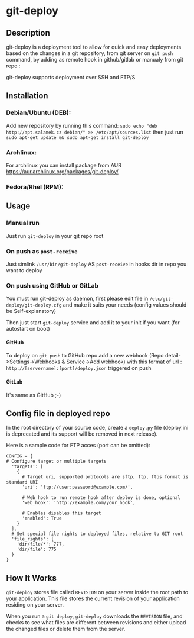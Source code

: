 # git-deploy

## Description

git-deploy is a deployment tool to allow for quick and easy deployments based on
the changes in a git repository, from git server on `git push` command, by adding as remote hook in github/gitlab or manualy from git repo :

git-deploy supports deployment over SSH and FTP/S

## Installation

### Debian/Ubuntu (DEB):

Add new repository by running this command: `sudo echo "deb http://apt.salamek.cz debian/" >> /etc/apt/sources.list` then just run `sudo apt-get update && sudo apt-get install git-deploy`

### Archlinux:

For archlinux you can install package from AUR https://aur.archlinux.org/packages/git-deploy/

### Fedora/Rhel (RPM):

## Usage

### Manual run

Just run `git-deploy` in your git repo root

### On push as `post-receive`

Just simlink `/usr/bin/git-deploy` AS `post-receive` in hooks dir in repo you want to deploy

### On push using GitHub or GitLab

You must run git-deploy as daemon, first please edit file in `/etc/git-deploy/git-deploy.cfg` and make it suits your needs (config values should be Self-explanatory)

Then just start `git-deploy` service and add it to your init if you want (for autostart on boot)

#### GitHub

To deploy on `git push` to GitHub repo add a new webhook (Repo detail->Settings->Webhooks & Service->Add webhook) with this format of url : `http://[servername]:[port]/deploy.json` triggered on push

#### GitLab

It's same as GitHub ;-)


## Config file in deployed repo

In the root directory of your source code, create a <code>deploy.py</code> file (deploy.ini is deprecated and its support will be removed in next release).

Here is a sample code for FTP acces (port can be omitted):

    CONFIG = {
    # Configure target or multiple targets
      'targets': [
        {
          # Target uri, supported protocols are sftp, ftp, ftps format is standard URI
          'uri': 'ftp://user:password@example.com/',

          # Web hook to run remote hook after deploy is done, optional
          'web_hook': 'http://example.com/your_hook',

          # Enables disables this target
          'enabled': True
        }
      ],
      # Set special file rights to deployed files, relative to GIT root
      'file_rights': {
        'dir/file/*': 777,
        'dir/file': 775
      }
    }

## How It Works

`git-deploy` stores file called `REVISION` on your server inside the root path to your application.
This file stores the current revision of your application residing on your server.

When you run a `git deploy`, `git-deploy` downloads the `REVISION` file, and checks to see what
files are different between revisions and either upload the changed files or delete them from the server.
